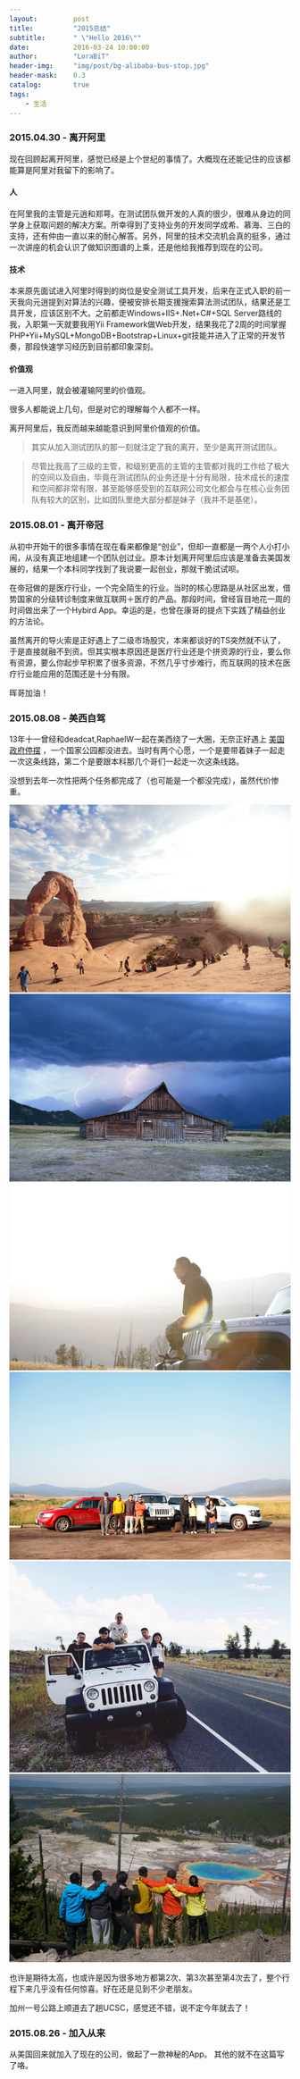 ```yaml
---
layout:     	post
title:      	"2015总结"
subtitle:   	" \"Hello 2016\""
date:       	2016-03-24 10:00:00
author:     	"LoraBiT"
header-img: 	"img/post/bg-alibaba-bus-stop.jpg"
header-mask: 	0.3
catalog: 		true
tags:
    - 生活
---
```



### 2015.04.30 - 离开阿里


现在回顾起离开阿里，感觉已经是上个世纪的事情了。大概现在还能记住的应该都能算是阿里对我留下的影响了。

#### 人

在阿里我的主管是元逍和郑萼。在测试团队做开发的人真的很少，很难从身边的同学身上获取问题的解决方案。所幸得到了支持业务的开发同学成希、慕海、三白的支持，还有仲由一直以来的耐心解答。另外，阿里的技术交流机会真的挺多，通过一次讲座的机会认识了做知识图谱的上乘，还是他给我推荐到现在的公司。

#### 技术

本来原先面试进入阿里时得到的岗位是安全测试工具开发，后来在正式入职的前一天我向元逍提到对算法的兴趣，便被安排长期支援搜索算法测试团队，结果还是工具开发，应该区别不大。之前都走Windows+IIS+.Net+C#+SQL Server路线的我，入职第一天就要我用Yii Framework做Web开发，结果我花了2周的时间掌握PHP+Yii+MySQL+MongoDB+Bootstrap+Linux+git技能并进入了正常的开发节奏，那段快速学习经历到目前都印象深刻。

#### 价值观

一进入阿里，就会被灌输阿里的价值观。

很多人都能说上几句，但是对它的理解每个人都不一样。

离开阿里后，我反而越来越能意识到阿里价值观的价值。

> 其实从加入测试团队的那一刻就注定了我的离开，至少是离开测试团队。

> 尽管比我高了三级的主管，和级别更高的主管的主管都对我的工作给了极大的空间以及自由，毕竟在测试团队的业务还是十分有局限，技术成长的速度和空间都非常有限，甚至能够感受到的互联网公司文化都会与在核心业务团队有较大的区别，比如团队里绝大部分都是妹子（我并不是基佬）。


### 2015.08.01 - 离开帝冠

从初中开始干的很多事情在现在看来都像是“创业”，但却一直都是一两个人小打小闹，从没有真正地组建一个团队创过业。原本计划离开阿里后应该是准备去美国发展的，结果一个本科同学找到了我说要一起创业，那就干脆试试呗。

在帝冠做的是医疗行业，一个完全陌生的行业。当时的核心思路是从社区出发，借势国家的分级转诊制度来做互联网＋医疗的产品。那段时间，曾经盲目地花一周的时间做出来了一个Hybird App。幸运的是，也曾在康哥的提点下实践了精益创业的方法论。

虽然离开的导火索是正好遇上了二级市场股灾，本来都谈好的TS突然就不认了，于是直接就融不到资。但其实根本原因还是医疗行业还是个拼资源的行业，要么你有资源，要么你起步早积累了很多资源，不然几乎寸步难行，而互联网的技术在医疗行业能应用的范围还是十分有限。

晖哥加油！

### 2015.08.08 - 美西自驾

13年十一曾经和deadcat,RaphaelW一起在美西绕了一大圈，无奈正好遇上 [美国政府停摆](http://news.xinhuanet.com/overseas/2013-10/02/c_125480441.htm) ，一个国家公园都没进去。当时有两个心愿，一个是要带着妹子一起走一次这条线路，第二个是要跟本科那几个哥们一起走一次这条线路。

没想到去年一次性把两个任务都完成了（也可能是一个都没完成），虽然代价惨重。

![](/img/post/west-us-tour-2015/2499.jpg)
![](/img/post/west-us-tour-2015/2758.jpg)
![](/img/post/west-us-tour-2015/2988.jpg)
![](/img/post/west-us-tour-2015/3008.jpg)
![](/img/post/west-us-tour-2015/7090.jpg)
![](/img/post/west-us-tour-2015/7151.jpg)

也许是期待太高，也或许是因为很多地方都第2次、第3次甚至第4次去了，整个行程下来几乎没有任何惊喜。好在还是见到不少老朋友。

加州一号公路上顺道去了趟UCSC，感觉还不错，说不定今年就去了！

### 2015.08.26 - 加入从来

从美国回来就加入了现在的公司，做起了一款神秘的App。
其他的就不在这篇写了咯。

